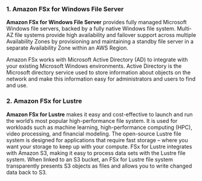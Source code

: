 ### 1. Amazon FSx for Windows File Server
**Amazon FSx for Windows File Server** provides fully managed Microsoft Windows file servers, backed by a fully native Windows file system. Multi-AZ file systems provide high availability and failover support across multiple Availability Zones by provisioning and maintaining a standby file server in a separate Availability Zone within an AWS Region.

Amazon FSx works with Microsoft Active Directory (AD) to integrate with your existing Microsoft Windows environments. Active Directory is the Microsoft directory service used to store information about objects on the network and make this information easy for administrators and users to find and use.

### 2. Amazon FSx for Lustre
**Amazon FSx for Lustre** makes it easy and cost-effective to launch and run the world’s most popular high-performance file system. It is used for workloads such as machine learning, high-performance computing (HPC), video processing, and financial modeling. The open-source Lustre file system is designed for applications that require fast storage – where you want your storage to keep up with your compute. FSx for Lustre integrates with Amazon S3, making it easy to process data sets with the Lustre file system. When linked to an S3 bucket, an FSx for Lustre file system transparently presents S3 objects as files and allows you to write changed data back to S3.